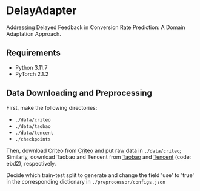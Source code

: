 # DelayAdapter
Addressing Delayed Feedback in Conversion Rate Prediction: A Domain Adaptation Approach.

## Requirements
- Python 3.11.7
- PyTorch 2.1.2

## Data Downloading and Preprocessing
First, make the following directories:
- `./data/criteo`
- `./data/taobao`
- `./data/tencent`
- `./checkpoints`

Then, download Criteo from [Criteo](https://labs.criteo.com/2013/12/conversion-logs-dataset/) and put raw data in `./data/criteo`; Similarly, download Taobao and Tencent from [Taobao](https://tianchi.aliyun.com/dataset/649) and [Tencent](https://link.juejin.cn/?target=https%3A%2F%2Fpan.baidu.com%2Fs%2F1JnP4Vvr-6HKYlG5bNlfvMQ) (code: ebd2), respectively.

Decide which train-test split to generate and change the field 'use' to 'true' in the corresponding dictionary in `./preprocessor/configs.json`
